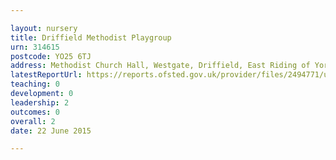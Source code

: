 ```yaml
---

layout: nursery
title: Driffield Methodist Playgroup
urn: 314615
postcode: YO25 6TJ
address: Methodist Church Hall, Westgate, Driffield, East Riding of Yorkshire, YO25 6TJ
latestReportUrl: https://reports.ofsted.gov.uk/provider/files/2494771/urn/314615.pdf
teaching: 0
development: 0
leadership: 2
outcomes: 0
overall: 2
date: 22 June 2015

---
```

